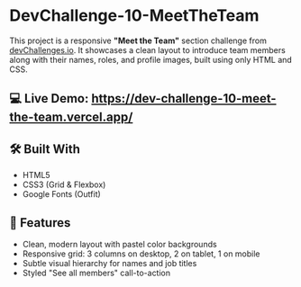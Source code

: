 # DevChallenge-10-MeetTheTeam

This project is a responsive **"Meet the Team"** section challenge from [devChallenges.io](https://www.devchallenges.io). It showcases a clean layout to introduce team members along with their names, roles, and profile images, built using only HTML and CSS.

## 💻 Live Demo: https://dev-challenge-10-meet-the-team.vercel.app/

## 🛠 Built With

- HTML5
- CSS3 (Grid & Flexbox)
- Google Fonts (Outfit)

## 📱 Features

- Clean, modern layout with pastel color backgrounds
- Responsive grid: 3 columns on desktop, 2 on tablet, 1 on mobile
- Subtle visual hierarchy for names and job titles
- Styled "See all members" call-to-action
